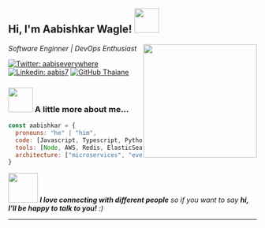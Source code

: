 <h2> Hi, I'm Aabishkar Wagle! <img src="https://media.giphy.com/media/mGcNjsfWAjY5AEZNw6/giphy.gif" width="50"></h2>
<img align='right' src="https://c.tenor.com/N-fJ0Azh_ykAAAAM/cat-computer.gif" width="230">
<p><em>Software Enginner | DevOps Enthusiast</em></p>

[![Twitter: aabiseverywhere](https://img.shields.io/twitter/follow/aabiseverywhere?style=social)](https://twitter.com/aabiseverywhere)
[![Linkedin: aabis7](https://img.shields.io/badge/-aabis7-blue?style=flat-square&logo=Linkedin&logoColor=white&link=https://www.linkedin.com/in/aabis7/)](https://www.linkedin.com/in/thaianebraga/)
[![GitHub Thaiane](https://img.shields.io/github/followers/Aabishkar2?label=follow&style=social)](https://github.com/Aabishkar2)


### <img src="https://sedhai.com/web/wp-content/uploads/2013/02/Animated-Flag-Nepal.gif" width="50"> A little more about me...  

```javascript
const aabishkar = {
  pronouns: "he" | "him",
  code: [Javascript, Typescript, Python],
  tools: [Node, AWS, Redis, ElasticSearch, Jest, Docker, MySQL, Postgres],
  architecture: ["microservices", "event-driven", "design system pattern"],
}
```

<img src="https://media.giphy.com/media/LnQjpWaON8nhr21vNW/giphy.gif" width="60"> <em><b>I love connecting with different people</b> so if you want to say <b>hi, I'll be happy to talk to you!</b> :)</em>

---
